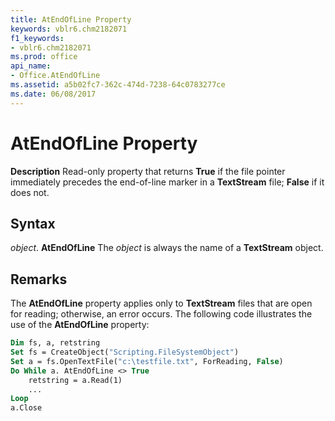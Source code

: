 ```yaml
---
title: AtEndOfLine Property
keywords: vblr6.chm2182071
f1_keywords:
- vblr6.chm2182071
ms.prod: office
api_name:
- Office.AtEndOfLine
ms.assetid: a5b02fc7-362c-474d-7238-64c0783277ce
ms.date: 06/08/2017
---
```



# AtEndOfLine Property



 **Description**
Read-only property that returns  **True** if the file pointer immediately precedes the end-of-line marker in a **TextStream** file; **False** if it does not.

## Syntax

_object_. **AtEndOfLine**
The  _object_ is always the name of a **TextStream** object.

## Remarks

The  **AtEndOfLine** property applies only to **TextStream** files that are open for reading; otherwise, an error occurs.
The following code illustrates the use of the  **AtEndOfLine** property:



```vb
Dim fs, a, retstring
Set fs = CreateObject("Scripting.FileSystemObject")
Set a = fs.OpenTextFile("c:\testfile.txt", ForReading, False)
Do While a. AtEndOfLine <> True
    retstring = a.Read(1)
    ...
Loop
a.Close
```


